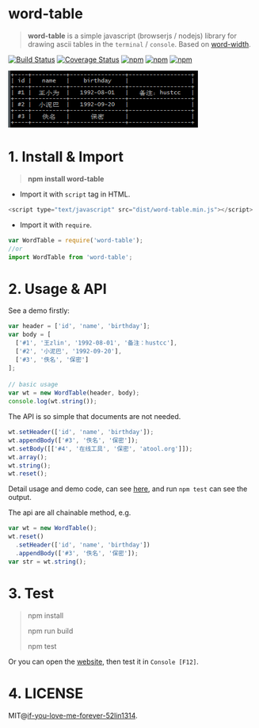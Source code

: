 # word-table

> **word-table** is a simple javascript (browserjs / nodejs) library for drawing ascii tables in the `terminal` / `console`. Based on [word-width]().


[![Build Status](https://travis-ci.org/hustcc/word-table.svg?branch=master)](https://travis-ci.org/hustcc/word-table) [![Coverage Status](https://coveralls.io/repos/)](https://coveralls.io/github/hustcc/word-table?branch=master) [![npm](https://img.shields.io/npm/v/word-table.svg)](https://www.npmjs.com/package/word-table) [![npm](https://img.shields.io/npm/dt/word-table.svg)](https://www.npmjs.com/package/word-table) [![npm](https://img.shields.io/npm/l/word-table.svg)](https://www.npmjs.com/package/word-table)


![screenshot](screenshot.png)


# 1. Install & Import

> **npm install word-table**


 - Import it with `script` tag in HTML.

```js
<script type="text/javascript" src="dist/word-table.min.js"></script>
```

 - Import it with `require`.

```js
var WordTable = require('word-table');
//or
import WordTable from 'word-table';
```


# 2. Usage & API

See a demo firstly:

```js
var header = ['id', 'name', 'birthday'];
var body = [
  ['#1', '王zlin', '1992-08-01', '备注：hustcc'], 
  ['#2', '小泥巴', '1992-09-20'],
  ['#3', '佚名', '保密']
];

// basic usage
var wt = new WordTable(header, body);
console.log(wt.string());
```

The API is so simple that documents are not needed.

```js
wt.setHeader(['id', 'name', 'birthday']);
wt.appendBody(['#3', '佚名', '保密']);
wt.setBody([['#4', '在线工具', '保密', 'atool.org']]);
wt.array();
wt.string();
wt.reset();
```

Detail usage and demo code, can see [here](tests/test.js), and run `npm test` can see the output.

The api are all chainable method, e.g.

```js
var wt = new WordTable();
wt.reset()
  .setHeader(['id', 'name', 'birthday'])
  .appendBody(['#3', '佚名', '保密']);
var str = wt.string();
```


# 3. Test

> npm install
>
> npm run build
> 
> npm test

Or you can open the [website](), then test it in `Console [F12]`.


# 4. LICENSE

MIT@[if-you-love-me-forever-52lin1314](https://github.com/if-you-love-me-forever-52lin1314).

